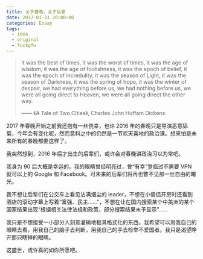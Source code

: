 ```yaml
---
title: 关于春晚，关于后辈
date: 2017-01-31 20:00:00
categories: Essay
tags:
  - idea
  - original
  - fuckgfw
---
```


> It was the best of times, it was the worst of times, it was the age of wisdom, it was the age of foolishness, it was the epoch of belief, it was the epoch of incredulity, it was the season of Light, it was the season of Darkness, it was the spring of hope, it was the winter of despair, we had everything before us, we had nothing before us, we were all going direct to Heaven, we were all going direct the other way.
>
> —— 《A Tale of Two Cities》, Charles John Huffam Dickens

2017 年春晚开始之前我还抱有一丝侥幸，也许 2016 年的春晚只是导演恶意舔菊，今年会有变化呢，然而意料之中的仍然是一节欢天喜地的政治课。想来怕是未来所有的春晚都要这样了。

我突然想到，2016 年后才出生的后辈们，或许会对春晚讲政治习以为常吧。

我身为 90 后大概是幸运的。我的眼睛曾经明亮过，曾“有幸”登临过不需要 VPN 就可以上的 Google 和 Facebook。可未来的后辈们将再也瞥不见那一丝自由的曙光。

我不想让后辈们在公交车上看见沾满烟尘的 leader，不想在小情侣开房时还看到酒店的滚动字幕上写着“富强、民主……”，不想在让在国内搜索某个中美洲的某个国家结果出现“根据相关法律法规和政策，部分搜索结果未予显示”……

我只是不想接受一小部分人刻意灌输地极其格式化的东西。我希望可以用我自己的眼睛去看，用我自己的脑子去判断，用我自己的手去检举不爱国者。我只是渴望睁开那只瞎掉的眼睛。

这盛世，或许真的如你所愿吧。
